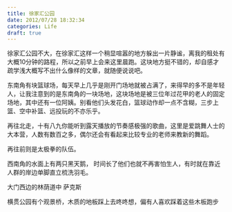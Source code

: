 ```yaml
---
title: 徐家汇公园
date: 2012/07/28 18:32:34
categories: Life
draft: true
---
```

徐家汇公园不大，在徐家汇这样一个稍显喧嚣的地方躲出一片静谧，离我的租处有大概10分钟的路程，所以之前早上会来这里晨跑。这块地方挺不错的，却自感才疏学浅大概写不出什么像样的文章，就随便说说吧。

东南角有块篮球场，每天早上几乎是刚开门场地就被占满了，来得早的多不是年轻人，让我注意到的是东南角的一块场地，这块场地是被三位年过花甲的老人的固定场地，其中还有一位阿姨。别看他们头发花白，篮球动作却一点不含糊，三步上篮、空中补篮、远投玩的不亦乐乎。

再往北走，十有八九你能听到露天播放的节奏感极强的歌曲，这里是爱跳舞人士的大本营，人数有数百之多，偶尔还会有看起来比较专业的老师来教新的舞蹈。

再往前则是太极拳的队伍。


西南角的水面上有两只黑天鹅，
时间长了他们也就不再害怕生人，有时就在靠近人群的岸边单脚直立梳洗羽毛。

大门西边的林荫道中 萨克斯

横贯公园有个观景桥，木质的地板踩上去咚咚想，偏有人喜欢踩着这些木板跑步

